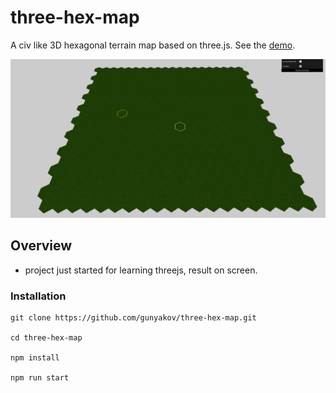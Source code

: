# three-hex-map

A civ like 3D hexagonal terrain map based on three.js. See the [demo](http://gunyakov.github.io/three-hex-map/public/index.html).

![Screenshot](public/main.png)

## Overview

* project just started for learning threejs, result on screen.

### Installation

```
git clone https://github.com/gunyakov/three-hex-map.git

cd three-hex-map

npm install

npm run start
```